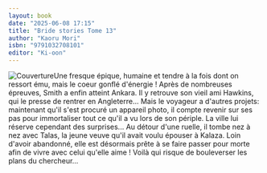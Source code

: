 ```yaml
---
layout: book
date: "2025-06-08 17:15"
title: "Bride stories Tome 13"
author: "Kaoru Mori"
isbn: "9791032708101"
editor: "Ki-oon"
---
```

![Couverture](/img/9791032708101.jpeg)Une fresque épique, humaine et tendre à la fois dont on ressort ému, mais le coeur gonflé d'énergie !
Après de nombreuses épreuves, Smith a enfin atteint Ankara. Il y retrouve son vieil ami Hawkins, qui le presse de rentrer en Angleterre... Mais le voyageur a d'autres projets: maintenant qu'il s'est procuré un appareil photo, il compte revenir sur ses pas pour immortaliser tout ce qu'il a vu lors de son périple.
La ville lui réserve cependant des surprises... Au détour d'une ruelle, il tombe nez à nez avec Talas, la jeune veuve qu'il avait voulu épouser à Kalaza. Loin d'avoir abandonné, elle est désormais prête à se faire passer pour morte afin de vivre avec celui qu'elle aime ! Voilà qui risque de bouleverser les plans du chercheur...